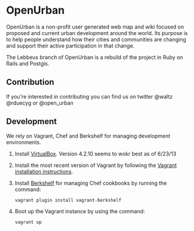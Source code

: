 # OpenUrban

OpenUrban is a non-profit user generated web map and wiki focused on proposed and current urban development around the world. Its purpose is to help people understand how their cities and communities are changing and support their active participation in that change.

The Lebbeus branch of OpenUrban is a rebuild of the project in Ruby on Rails and Postgis. 


## Contribution

If you're interested in contributing you can find us on twitter @waltz  @rduecyg or @open_urban


## Development

We rely on Vagrant, Chef and Berkshelf for managing development environments.

1. Install [VirtualBox](https://www.virtualbox.org/wiki/Downloads). Version 4.2.10 seems to wokr best as of 6/23/13

2. Install the most recent version of Vagrant by following the [Vagrant installation instructions](http://docs.vagrantup.com/v2/installation/).

3. Install [Berkshelf](http://berkshelf.com/) for managing Chef cookbooks by running the command:

    `vagrant plugin install vagrant-berkshelf`

4. Boot up the Vagrant instance by using the command:

    `vagrant up`
